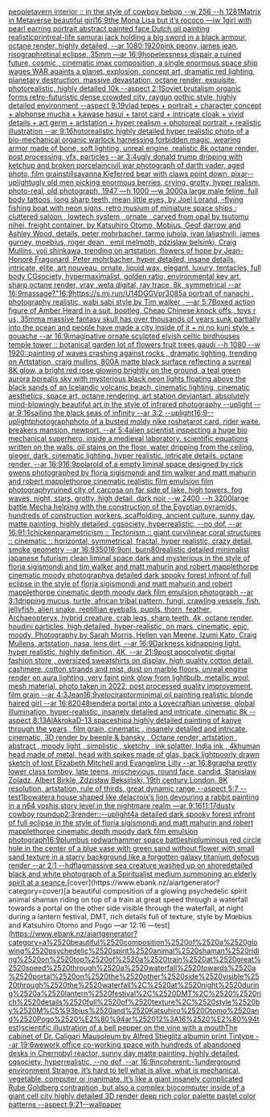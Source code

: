 [](https://www.ebank.nz/aiartgenerator?category=)[people](https://www.ebank.nz/aiartgenerator?category=people)[tavern interior :: in the style of cowboy bebop --w 256 --h 128](https://www.ebank.nz/aiartgenerator?category=tavern%2520interior%2520%3A%3A%2520in%2520the%2520style%2520of%2520cowboy%2520bebop%2520--w%2520256%2520--h%2520128)[1](https://www.ebank.nz/aiartgenerator?category=1)[Matrix in Metaverse beautiful girl](https://www.ebank.nz/aiartgenerator?category=Matrix%2520in%2520Metaverse%2520beautiful%2520girl)[16:9](https://www.ebank.nz/aiartgenerator?category=16%3A9)[the Mona Lisa but it’s rococo —iw 1](https://www.ebank.nz/aiartgenerator?category=the%2520Mona%2520Lisa%2520but%2520it%E2%80%99s%2520rococo%2520%E2%80%94iw%25201)[girl with pearl earring portrait abstract painted face Dutch oil painting realistic](https://www.ebank.nz/aiartgenerator?category=girl%2520with%2520pearl%2520earring%2520portrait%2520abstract%2520painted%2520face%2520Dutch%2520oil%2520painting%2520realistic)[print](https://www.ebank.nz/aiartgenerator?category=print)[real-life samurai jack holding a big sword in a black armour, octane render, highly detailed, --ar 1080:1920](https://www.ebank.nz/aiartgenerator?category=real-life%2520samurai%2520jack%2520holding%2520a%2520big%2520sword%2520in%2520a%2520black%2520armour%2C%2520octane%2520render%2C%2520highly%2520detailed%2C%2520--ar%25201080%3A1920)[pink peony, james jean, risograph](https://www.ebank.nz/aiartgenerator?category=pink%2520peony%2C%2520james%2520jean%2C%2520risograph)[retinal eclipse, 35mm —ar 16:9](https://www.ebank.nz/aiartgenerator?category=retinal%2520eclipse%2C%252035mm%2520%E2%80%94ar%252016%3A9)[hopelessness dispair a ruined future, cosmic , cinematic imax composition, a single enormous space ship wages WAR againts a planet, explosion,  concept art, dramatic red lighting, planetary destruction, massive devastation, octane render, exquisite, photorealistic, highly detailed 10k --aspect 2:1](https://www.ebank.nz/aiartgenerator?category=hopelessness%2520dispair%2520a%2520ruined%2520future%2C%2520cosmic%2520%2C%2520cinematic%2520imax%2520composition%2C%2520a%2520single%2520enormous%2520space%2520ship%2520wages%2520WAR%2520againts%2520a%2520planet%2C%2520explosion%2C%2520%2520concept%2520art%2C%2520dramatic%2520red%2520lighting%2C%2520planetary%2520destruction%2C%2520massive%2520devastation%2C%2520octane%2520render%2C%2520exquisite%2C%2520photorealistic%2C%2520highly%2520detailed%252010k%2520--aspect%25202%3A1)[Soviet brutalism organic forms retro-futuristic dense crowded city, raygun gothic style, highly detailed environment --aspect 9:19](https://www.ebank.nz/aiartgenerator?category=Soviet%2520brutalism%2520organic%2520forms%2520retro-futuristic%2520dense%2520crowded%2520city%2C%2520raygun%2520gothic%2520style%2C%2520highly%2520detailed%2520environment%2520--aspect%25209%3A19)[vlad tepes + portrait + character concept + alphonse mucha + kawase hasui + tarot card + intricate cloak + vivid details + art germ + artstation + hyper realism + photoreal portrait + realistic illustration --ar 9:16](https://www.ebank.nz/aiartgenerator?category=vlad%2520tepes%2520%2B%2520portrait%2520%2B%2520character%2520concept%2520%2B%2520alphonse%2520mucha%2520%2B%2520kawase%2520hasui%2520%2B%2520tarot%2520card%2520%2B%2520intricate%2520cloak%2520%2B%2520vivid%2520details%2520%2B%2520art%2520germ%2520%2B%2520artstation%2520%2B%2520hyper%2520realism%2520%2B%2520photoreal%2520portrait%2520%2B%2520realistic%2520illustration%2520--ar%25209%3A16)[hotorealistic highly detailed hyper realistic photo of a bio-mechanical organic warlock harnessing forbidden magic, wearing armor made of bone, soft lighting, unreal engine, realistic 8k octane render, post processing, vfx, particles --ar 3:4](https://www.ebank.nz/aiartgenerator?category=hotorealistic%2520highly%2520detailed%2520hyper%2520realistic%2520photo%2520of%2520a%2520bio-mechanical%2520organic%2520warlock%2520harnessing%2520forbidden%2520magic%2C%2520wearing%2520armor%2520made%2520of%2520bone%2C%2520soft%2520lighting%2C%2520unreal%2520engine%2C%2520realistic%25208k%2520octane%2520render%2C%2520post%2520processing%2C%2520vfx%2C%2520particles%2520--ar%25203%3A4)[ugly donald trump dripping with ketchup and broken porcelain](https://www.ebank.nz/aiartgenerator?category=ugly%2520donald%2520trump%2520dripping%2520with%2520ketchup%2520and%2520broken%2520porcelain)[](https://www.ebank.nz/aiartgenerator?category=)[civil war photograph of darth vader, aged photo, film grain](https://www.ebank.nz/aiartgenerator?category=civil%2520war%2520photograph%2520of%2520darth%2520vader%2C%2520aged%2520photo%2C%2520film%2520grain)[still](https://www.ebank.nz/aiartgenerator?category=still)[savanna Kiefer](https://www.ebank.nz/aiartgenerator?category=savanna%2520Kiefer)[red bear with claws point down, pixar](https://www.ebank.nz/aiartgenerator?category=red%2520bear%2520with%2520claws%2520point%2520down%2C%2520pixar)[--uplight](https://www.ebank.nz/aiartgenerator?category=--uplight)[ugly old men picking enormous berries, crying, grotty, hyper realism, photo-real, old photograph, 1947 —h 1000 —w 3000](https://www.ebank.nz/aiartgenerator?category=ugly%2520old%2520men%2520picking%2520enormous%2520berries%2C%2520crying%2C%2520grotty%2C%2520hyper%2520realism%2C%2520photo-real%2C%2520old%2520photograph%2C%25201947%2520%E2%80%94h%25201000%2520%E2%80%94w%25203000)[a large male feline, full body tattoos, long sharp teeth, mean little eyes, by Joel  Lorand, -](https://www.ebank.nz/aiartgenerator?category=a%2520large%2520male%2520feline%2C%2520full%2520body%2520tattoos%2C%2520long%2520sharp%2520teeth%2C%2520mean%2520little%2520eyes%2C%2520by%2520Joel%2520%2520Lorand%2C%2520-)[flying fishing boat with neon signs, retro musium of miniature space ships : cluttered saloon , lowtech system , ornate , carved from opal by tsutomu nihei, freight container, by Katsuhiro Otomo, Mobius, Geof darrow and Ashley Wood, details, peter mohrbacher, tarmo juhola, ivan laliashvili, james gurney, moebius, roger dean , emil melmoth, zdzislaw belsinki, Craig Mullins, yoji shinkawa, trending on artstation, flowers of hope by Jean-Honoré Fragonard, Peter mohrbacher, hyper detailed, insane details, intricate, elite, art nouveau, ornate, liquid wax, elegant, luxury, tentacles, full body CGsociety, hypermaximalist, golden ratio, environmental key art, sharp octane render, vray ,weta digital, ray trace, 8k, symmetrical --ar 16:9](https://www.ebank.nz/aiartgenerator?category=flying%2520fishing%2520boat%2520with%2520neon%2520signs%2C%2520retro%2520musium%2520of%2520miniature%2520space%2520ships%2520%3A%2520cluttered%2520saloon%2520%2C%2520lowtech%2520system%2520%2C%2520ornate%2520%2C%2520carved%2520from%2520opal%2520by%2520tsutomu%2520nihei%2C%2520freight%2520container%2C%2520by%2520Katsuhiro%2520Otomo%2C%2520Mobius%2C%2520Geof%2520darrow%2520and%2520Ashley%2520Wood%2C%2520details%2C%2520peter%2520mohrbacher%2C%2520tarmo%2520juhola%2C%2520ivan%2520laliashvili%2C%2520james%2520gurney%2C%2520moebius%2C%2520roger%2520dean%2520%2C%2520emil%2520melmoth%2C%2520zdzislaw%2520belsinki%2C%2520Craig%2520Mullins%2C%2520yoji%2520shinkawa%2C%2520trending%2520on%2520artstation%2C%2520flowers%2520of%2520hope%2520by%2520Jean-Honor%C3%A9%2520Fragonard%2C%2520Peter%2520mohrbacher%2C%2520hyper%2520detailed%2C%2520insane%2520details%2C%2520intricate%2C%2520elite%2C%2520art%2520nouveau%2C%2520ornate%2C%2520liquid%2520wax%2C%2520elegant%2C%2520luxury%2C%2520tentacles%2C%2520full%2520body%2520CGsociety%2C%2520hypermaximalist%2C%2520golden%2520ratio%2C%2520environmental%2520key%2520art%2C%2520sharp%2520octane%2520render%2C%2520vray%2520%2Cweta%2520digital%2C%2520ray%2520trace%2C%25208k%2C%2520symmetrical%2520--ar%252016%3A9)[massage?"](https://www.ebank.nz/aiartgenerator?category=massage%3F%22)[16:9](https://www.ebank.nz/aiartgenerator?category=16%3A9)[<https://s.mj.run/U14DGGVpr30>](https://www.ebank.nz/aiartgenerator?category=%3Chttps%3A//s.mj.run/U14DGGVpr30%3E)[85](https://www.ebank.nz/aiartgenerator?category=85)[a portrait of nanachi , photography realistic, wabi sabi style,by Tim walker , —ar 5:7](https://www.ebank.nz/aiartgenerator?category=a%2520portrait%2520of%2520nanachi%2520%2C%2520photography%2520realistic%2C%2520wabi%2520sabi%2520style%2Cby%2520Tim%2520walker%2520%2C%2520%E2%80%94ar%25205%3A7)[Boxed action figure of Amber Heard in a suit, bootleg, Cheap Chinese knock offs,, toys r us, 35mm](https://www.ebank.nz/aiartgenerator?category=Boxed%2520action%2520figure%2520of%2520Amber%2520Heard%2520in%2520a%2520suit%2C%2520bootleg%2C%2520Cheap%2520Chinese%2520knock%2520offs%2C%2C%2520toys%2520r%2520us%2C%252035mm)[a massive fantasy skull has over thousands of years sunk partially into the ocean and people have made a city inside of it + ni no kuni style + gouache --ar 16:9](https://www.ebank.nz/aiartgenerator?category=a%2520massive%2520fantasy%2520skull%2520has%2520over%2520thousands%2520of%2520years%2520sunk%2520partially%2520into%2520the%2520ocean%2520and%2520people%2520have%2520made%2520a%2520city%2520inside%2520of%2520it%2520%2B%2520ni%2520no%2520kuni%2520style%2520%2B%2520gouache%2520--ar%252016%3A9)[imaginative ornate sculpted elvish celtic birdhouses temple tower :: botanical garden lot of flowers fruit trees gaudi --h 1080 --w 1920](https://www.ebank.nz/aiartgenerator?category=imaginative%2520ornate%2520sculpted%2520elvish%2520celtic%2520birdhouses%2520temple%2520tower%2520%3A%3A%2520botanical%2520garden%2520lot%2520of%2520flowers%2520fruit%2520trees%2520gaudi%2520--h%25201080%2520--w%25201920)[::](https://www.ebank.nz/aiartgenerator?category=%3A%3A)[painting of waves crashing against rocks , dramatic lighting,  trending on Artstation, craig mullins, 800](https://www.ebank.nz/aiartgenerator?category=painting%2520of%2520waves%2520crashing%2520against%2520rocks%2520%2C%2520dramatic%2520lighting%2C%2520%2520trending%2520on%2520Artstation%2C%2520craig%2520mullins%2C%2520800)[A matte black surface reflecting a surreal 8K glow, a bright red rose glowing brightly on the ground, a teal green aurora borealis sky with mysterious black neon lights floating above the black sands of an Icelandic volcanic beach, cinematic lighting, cinematic aesthetics, space art, octane rendering, art station deviantart, absolutely mind-blowingly beautiful art in the style of infrared photography --uplight --ar 9:16](https://www.ebank.nz/aiartgenerator?category=A%2520matte%2520black%2520surface%2520reflecting%2520a%2520surreal%25208K%2520glow%2C%2520a%2520bright%2520red%2520rose%2520glowing%2520brightly%2520on%2520the%2520ground%2C%2520a%2520teal%2520green%2520aurora%2520borealis%2520sky%2520with%2520mysterious%2520black%2520neon%2520lights%2520floating%2520above%2520the%2520black%2520sands%2520of%2520an%2520Icelandic%2520volcanic%2520beach%2C%2520cinematic%2520lighting%2C%2520cinematic%2520aesthetics%2C%2520space%2520art%2C%2520octane%2520rendering%2C%2520art%2520station%2520deviantart%2C%2520absolutely%2520mind-blowingly%2520beautiful%2520art%2520in%2520the%2520style%2520of%2520infrared%2520photography%2520--uplight%2520--ar%25209%3A16)[sailing the black seas of infinity --ar 3:2 --uplight](https://www.ebank.nz/aiartgenerator?category=sailing%2520the%2520black%2520seas%2520of%2520infinity%2520--ar%25203%3A2%2520--uplight)[16:9](https://www.ebank.nz/aiartgenerator?category=16%3A9)[--uplight](https://www.ebank.nz/aiartgenerator?category=--uplight)[photograph](https://www.ebank.nz/aiartgenerator?category=photograph)[photo of a busted moldy nike roshe](https://www.ebank.nz/aiartgenerator?category=photo%2520of%2520a%2520busted%2520moldy%2520nike%2520roshe)[tarot card, rider waite. breakers mansion, newport. --ar 5:4](https://www.ebank.nz/aiartgenerator?category=tarot%2520card%2C%2520rider%2520waite.%2520breakers%2520mansion%2C%2520newport.%2520--ar%25205%3A4)[alien scientist inspecting a huge bio mechanical superhero, inside a medieval laboratory. scientific equations written on the walls. oil stains on the floor. water dripping from the ceiling. gieger. dark. cinematic lighting. hyper realistic. intricate details. octane render. --ar 16:9](https://www.ebank.nz/aiartgenerator?category=alien%2520scientist%2520inspecting%2520a%2520huge%2520bio%2520mechanical%2520superhero%2C%2520inside%2520a%2520medieval%2520laboratory.%2520scientific%2520equations%2520written%2520on%2520the%2520walls.%2520oil%2520stains%2520on%2520the%2520floor.%2520water%2520dripping%2520from%2520the%2520ceiling.%2520gieger.%2520dark.%2520cinematic%2520lighting.%2520hyper%2520realistic.%2520intricate%2520details.%2520octane%2520render.%2520--ar%252016%3A9)[16:9](https://www.ebank.nz/aiartgenerator?category=16%3A9)[polaroid of a empty liminal space designed by rick owens photographed by floria sigismondi and tim walker  and matt mahurin and robert mapplethorpe cinematic realistic film emulsion film photography](https://www.ebank.nz/aiartgenerator?category=polaroid%2520of%2520a%2520empty%2520liminal%2520space%2520designed%2520by%2520rick%2520owens%2520photographed%2520by%2520floria%2520sigismondi%2520and%2520tim%2520walker%2520%2520and%2520matt%2520mahurin%2520and%2520robert%2520mapplethorpe%2520cinematic%2520realistic%2520film%2520emulsion%2520film%2520photography)[ruined city of carcosa on far side of lake, high towers, fog waves, night, stars, grotty, high detail, dark noir --w 2400 --h 3200](https://www.ebank.nz/aiartgenerator?category=ruined%2520city%2520of%2520carcosa%2520on%2520far%2520side%2520of%2520lake%2C%2520high%2520towers%2C%2520fog%2520waves%2C%2520night%2C%2520stars%2C%2520grotty%2C%2520high%2520detail%2C%2520dark%2520noir%2520--w%25202400%2520--h%25203200)[large battle Mecha helping with the construction of the Egyptian pyramids, hundreds of construction workers, scaffolding, ancient culture, sunny day, matte painting, highly detailed, cgsociety, hyperrealistic, --no dof, --ar 16:9](https://www.ebank.nz/aiartgenerator?category=large%2520battle%2520Mecha%2520helping%2520with%2520the%2520construction%2520of%2520the%2520Egyptian%2520pyramids%2C%2520hundreds%2520of%2520construction%2520workers%2C%2520scaffolding%2C%2520ancient%2520culture%2C%2520sunny%2520day%2C%2520matte%2520painting%2C%2520highly%2520detailed%2C%2520cgsociety%2C%2520hyperrealistic%2C%2520--no%2520dof%2C%2520--ar%252016%3A9)[1:1](https://www.ebank.nz/aiartgenerator?category=1%3A1)[chicken](https://www.ebank.nz/aiartgenerator?category=chicken)[parametricism :: Tectonism :: giant curvilinear coral structures :: cinematic :: horizontal, symmetrical, fractal, hyper realistic, crazy detail, smoke geometry --ar 16:9](https://www.ebank.nz/aiartgenerator?category=parametricism%2520%3A%3A%2520Tectonism%2520%3A%3A%2520giant%2520curvilinear%2520coral%2520structures%2520%3A%3A%2520cinematic%2520%3A%3A%2520horizontal%2C%2520symmetrical%2C%2520fractal%2C%2520hyper%2520realistic%2C%2520crazy%2520detail%2C%2520smoke%2520geometry%2520--ar%252016%3A9)[350](https://www.ebank.nz/aiartgenerator?category=350)[16:9](https://www.ebank.nz/aiartgenerator?category=16%3A9)[oni, burn](https://www.ebank.nz/aiartgenerator?category=oni%2C%2520burn)[80](https://www.ebank.nz/aiartgenerator?category=80)[realistic detailed minimalist japanese futurism clean liminal space dark and mysterious in the style of floria sigismondi and tim walker and matt mahurin and robert mapplethorpe cinematic moody photography](https://www.ebank.nz/aiartgenerator?category=realistic%2520detailed%2520minimalist%2520japanese%2520futurism%2520clean%2520liminal%2520space%2520dark%2520and%2520mysterious%2520in%2520the%2520style%2520of%2520floria%2520sigismondi%2520and%2520tim%2520walker%2520and%2520matt%2520mahurin%2520and%2520robert%2520mapplethorpe%2520cinematic%2520moody%2520photography)[a detailed dark spooky forest infront of full eclipse in the style of floria sigismondi and matt mahurin and robert mapplethorpe cinematic depth moody dark film emulsion photograph --ar 3:1](https://www.ebank.nz/aiartgenerator?category=a%2520detailed%2520dark%2520spooky%2520forest%2520infront%2520of%2520full%2520eclipse%2520in%2520the%2520style%2520of%2520floria%2520sigismondi%2520and%2520matt%2520mahurin%2520and%2520robert%2520mapplethorpe%2520cinematic%2520depth%2520moody%2520dark%2520film%2520emulsion%2520photograph%2520--ar%25203%3A1)[dripping mucus, turtle, african tribal pattern, fungi, crawling vessels, fish, jellyfish, alien snake, reptillian eyeballs, pupils, thorn, feather, Archaeopteryx, hybrid creature, crab legs, sharp teeth, 4k, octane render, houdini particles, high detailed, hyper-realistic, on mars, cinematic, epic, moody, Photography by Sarah Morris, Hellen van Meene, Izumi Kato, Craig Mullens, artstation, nasa, lens dirt, --ar 16:9](https://www.ebank.nz/aiartgenerator?category=dripping%2520mucus%2C%2520turtle%2C%2520african%2520tribal%2520pattern%2C%2520fungi%2C%2520crawling%2520vessels%2C%2520fish%2C%2520jellyfish%2C%2520alien%2520snake%2C%2520reptillian%2520eyeballs%2C%2520pupils%2C%2520thorn%2C%2520feather%2C%2520Archaeopteryx%2C%2520hybrid%2520creature%2C%2520crab%2520legs%2C%2520sharp%2520teeth%2C%25204k%2C%2520octane%2520render%2C%2520houdini%2520particles%2C%2520high%2520detailed%2C%2520hyper-realistic%2C%2520on%2520mars%2C%2520cinematic%2C%2520epic%2C%2520moody%2C%2520Photography%2520by%2520Sarah%2520Morris%2C%2520Hellen%2520van%2520Meene%2C%2520Izumi%2520Kato%2C%2520Craig%2520Mullens%2C%2520artstation%2C%2520nasa%2C%2520lens%2520dirt%2C%2520--ar%252016%3A9)[Darkness kidnapping light, hyper realistic, highly definition, 4K, --ar 21:9](https://www.ebank.nz/aiartgenerator?category=Darkness%2520kidnapping%2520light%2C%2520hyper%2520realistic%2C%2520highly%2520definition%2C%25204K%2C%2520--ar%252021%3A9)[post apocolyptic digital fashion store , oversized sweatshirts on display, high quality cotton detail, cashmere, cotton strands and mist, dust on marble floors, unreal engine render on aura lighting, very faint pink glow from lightbulb, metallic wool, mesh material, photo taken in 2022, post processed quality improvement, film grain --ar 4:3](https://www.ebank.nz/aiartgenerator?category=post%2520apocolyptic%2520digital%2520fashion%2520store%2520%2C%2520oversized%2520sweatshirts%2520on%2520display%2C%2520high%2520quality%2520cotton%2520detail%2C%2520cashmere%2C%2520cotton%2520strands%2520and%2520mist%2C%2520dust%2520on%2520marble%2520floors%2C%2520unreal%2520engine%2520render%2520on%2520aura%2520lighting%2C%2520very%2520faint%2520pink%2520glow%2520from%2520lightbulb%2C%2520metallic%2520wool%2C%2520mesh%2520material%2C%2520photo%2520taken%2520in%25202022%2C%2520post%2520processed%2520quality%2520improvement%2C%2520film%2520grain%2520--ar%25204%3A3)[Jean](https://www.ebank.nz/aiartgenerator?category=Jean)[16:9](https://www.ebank.nz/aiartgenerator?category=16%3A9)[velociraptor](https://www.ebank.nz/aiartgenerator?category=velociraptor)[minimal oil painting realistic blonde haired girl --ar 16:8](https://www.ebank.nz/aiartgenerator?category=minimal%2520oil%2520painting%2520realistic%2520blonde%2520haired%2520girl%2520--ar%252016%3A8)[2048](https://www.ebank.nz/aiartgenerator?category=2048)[render](https://www.ebank.nz/aiartgenerator?category=render)[a portal into a Lovecraftian universe, global illumination, hyper-realistic, insanely detailed and intricate, cinematic 8k --aspect 8:13](https://www.ebank.nz/aiartgenerator?category=a%2520portal%2520into%2520a%2520Lovecraftian%2520universe%2C%2520global%2520illumination%2C%2520hyper-realistic%2C%2520insanely%2520detailed%2520and%2520intricate%2C%2520cinematic%25208k%2520--aspect%25208%3A13)[AlAkroka](https://www.ebank.nz/aiartgenerator?category=AlAkroka)[D-13 spaceship](https://www.ebank.nz/aiartgenerator?category=D-13%2520spaceship)[a highly detailed painting of kanye through the years , film grain, cinematic , insanely detailed and intricate, cinematic, 3D render by beeple & bansky  , Octane render, artstation , abstract , moody light , simplistic , sketchy , ink splatter, India ink , 4k](https://www.ebank.nz/aiartgenerator?category=a%2520highly%2520detailed%2520painting%2520of%2520kanye%2520through%2520the%2520years%2520%2C%2520film%2520grain%2C%2520cinematic%2520%2C%2520insanely%2520detailed%2520and%2520intricate%2C%2520cinematic%2C%25203D%2520render%2520by%2520beeple%2520%26%2520bansky%2520%2520%2C%2520Octane%2520render%2C%2520artstation%2520%2C%2520abstract%2520%2C%2520moody%2520light%2520%2C%2520simplistic%2520%2C%2520sketchy%2520%2C%2520ink%2520splatter%2C%2520India%2520ink%2520%2C%25204k)[human head made of metal, head with spikes made of glas, back light](https://www.ebank.nz/aiartgenerator?category=human%2520head%2520made%2520of%2520metal%2C%2520head%2520with%2520spikes%2520made%2520of%2520glas%2C%2520back%2520light)[poorly drawn sketch of lost Elizabeth Mitchell and Evangeline Lilly --ar 16:8](https://www.ebank.nz/aiartgenerator?category=poorly%2520drawn%2520sketch%2520of%2520lost%2520Elizabeth%2520Mitchell%2520and%2520Evangeline%2520Lilly%2520--ar%252016%3A8)[graph](https://www.ebank.nz/aiartgenerator?category=graph)[a pretty lower class tomboy, late teens, mischevious, round face, candid, Stanislaw Zoladz, Albert Birkle, Zdzisław Beksiński, 19th century London, 8K resolution, artstation, rule of thirds, great dynamic range --aspect 5:7 --test](https://www.ebank.nz/aiartgenerator?category=a%2520pretty%2520lower%2520class%2520tomboy%2C%2520late%2520teens%2C%2520mischevious%2C%2520round%2520face%2C%2520candid%2C%2520Stanislaw%2520Zoladz%2C%2520Albert%2520Birkle%2C%2520Zdzis%C5%82aw%2520Beksi%C5%84ski%2C%252019th%2520century%2520London%2C%25208K%2520resolution%2C%2520artstation%2C%2520rule%2520of%2520thirds%2C%2520great%2520dynamic%2520range%2520--aspect%25205%3A7%2520--test)[1](https://www.ebank.nz/aiartgenerator?category=1)[bowater](https://www.ebank.nz/aiartgenerator?category=bowater)[a house shaped like delacroix’s lion devouring a rabbit painting in a n64 yoshis story level in the nightmare realm —ar 9:16](https://www.ebank.nz/aiartgenerator?category=a%2520house%2520shaped%2520like%2520delacroix%E2%80%99s%2520lion%2520devouring%2520a%2520rabbit%2520painting%2520in%2520a%2520n64%2520yoshis%2520story%2520level%2520in%2520the%2520nightmare%2520realm%2520%E2%80%94ar%25209%3A16)[11:17](https://www.ebank.nz/aiartgenerator?category=11%3A17)[dusty cowboy roundup](https://www.ebank.nz/aiartgenerator?category=dusty%2520cowboy%2520roundup)[2:3](https://www.ebank.nz/aiartgenerator?category=2%3A3)[render::](https://www.ebank.nz/aiartgenerator?category=render%3A%3A)[--uplight](https://www.ebank.nz/aiartgenerator?category=--uplight)[4](https://www.ebank.nz/aiartgenerator?category=4)[a detailed dark spooky forest infront of full eclipse in the style of floria sigismondi and matt mahurin and robert mapplethorpe cinematic depth moody dark film emulsion photograph](https://www.ebank.nz/aiartgenerator?category=a%2520detailed%2520dark%2520spooky%2520forest%2520infront%2520of%2520full%2520eclipse%2520in%2520the%2520style%2520of%2520floria%2520sigismondi%2520and%2520matt%2520mahurin%2520and%2520robert%2520mapplethorpe%2520cinematic%2520depth%2520moody%2520dark%2520film%2520emulsion%2520photograph)[16:9](https://www.ebank.nz/aiartgenerator?category=16%3A9)[plumbus rod](https://www.ebank.nz/aiartgenerator?category=plumbus%2520rod)[warhammer space battleship](https://www.ebank.nz/aiartgenerator?category=warhammer%2520space%2520battleship)[luminous red circle hole in the center of a blue vase with green sand without flower with small sand texture in a starry background like a forgotten galaxy titanium defocus render --ar 2:1 --hd](https://www.ebank.nz/aiartgenerator?category=luminous%2520red%2520circle%2520hole%2520in%2520the%2520center%2520of%2520a%2520blue%2520vase%2520with%2520green%2520sand%2520without%2520flower%2520with%2520small%2520sand%2520texture%2520in%2520a%2520starry%2520background%2520like%2520a%2520forgotten%2520galaxy%2520titanium%2520defocus%2520render%2520--ar%25202%3A1%2520--hd)[flag](https://www.ebank.nz/aiartgenerator?category=flag)[massive sea creature washed up on shore](https://www.ebank.nz/aiartgenerator?category=massive%2520sea%2520creature%2520washed%2520up%2520on%2520shore)[detailed black and white photograph of a Spiritualist medium summoning an elderly spirit at a seance.](https://www.ebank.nz/aiartgenerator?category=detailed%2520black%2520and%2520white%2520photograph%2520of%2520a%2520Spiritualist%2520medium%2520summoning%2520an%2520elderly%2520spirit%2520at%2520a%2520seance.)[cover](https://www.ebank.nz/aiartgenerator?category=cover)[a beautiful composition of a glowing psychedelic spirit animal shaman riding on top of a train at great speed through a waterfall towards a portal on the other side visible through the waterfall, at night during a lantern festival, DMT,  rich details full of texture, style by Mœbius and Katsuhiro Otomo and Pogo —ar 12:16 —test](https://www.ebank.nz/aiartgenerator?category=a%2520beautiful%2520composition%2520of%2520a%2520glowing%2520psychedelic%2520spirit%2520animal%2520shaman%2520riding%2520on%2520top%2520of%2520a%2520train%2520at%2520great%2520speed%2520through%2520a%2520waterfall%2520towards%2520a%2520portal%2520on%2520the%2520other%2520side%2520visible%2520through%2520the%2520waterfall%2C%2520at%2520night%2520during%2520a%2520lantern%2520festival%2C%2520DMT%2C%2520%2520rich%2520details%2520full%2520of%2520texture%2C%2520style%2520by%2520M%C5%93bius%2520and%2520Katsuhiro%2520Otomo%2520and%2520Pogo%2520%E2%80%94ar%252012%3A16%2520%E2%80%94test)[scientific illustration of a bell pepper on the vine with a mouth](https://www.ebank.nz/aiartgenerator?category=scientific%2520illustration%2520of%2520a%2520bell%2520pepper%2520on%2520the%2520vine%2520with%2520a%2520mouth)[The cabinet of Dr. Caligari Mausoleum by Alfred Stieglitz albumin print Tintype --ar 19:6](https://www.ebank.nz/aiartgenerator?category=The%2520cabinet%2520of%2520Dr.%2520Caligari%2520Mausoleum%2520by%2520Alfred%2520Stieglitz%2520albumin%2520print%2520Tintype%2520--ar%252019%3A6)[](https://www.ebank.nz/aiartgenerator?category=)[wework office co-working space with hundreds of abandoned desks in Chernobyl reactor, sunny day matte painting, highly detailed, cgsociety, hyperrealistic, --no dof, --ar 16:9](https://www.ebank.nz/aiartgenerator?category=wework%2520office%2520co-working%2520space%2520with%2520hundreds%2520of%2520abandoned%2520desks%2520in%2520Chernobyl%2520reactor%2C%2520sunny%2520day%2520matte%2520painting%2C%2520highly%2520detailed%2C%2520cgsociety%2C%2520hyperrealistic%2C%2520--no%2520dof%2C%2520--ar%252016%3A9)[incoherent:-1](https://www.ebank.nz/aiartgenerator?category=incoherent%3A-1)[underground   environment  Strange,  it’s hard to tell what is alive, what is mechanical, vegetable, computer or inanimate. It’s like a giant insanely complicated Rube Goldberg contraption, but also a complex biocomputer inside of a giant cell city highly detailed 3D render deep rich color palette pastel color patterns --aspect 9:21](https://www.ebank.nz/aiartgenerator?category=underground%2520%2520%2520environment%2520%2520Strange%2C%2520%2520it%E2%80%99s%2520hard%2520to%2520tell%2520what%2520is%2520alive%2C%2520what%2520is%2520mechanical%2C%2520vegetable%2C%2520computer%2520or%2520inanimate.%2520It%E2%80%99s%2520like%2520a%2520giant%2520insanely%2520complicated%2520Rube%2520Goldberg%2520contraption%2C%2520but%2520also%2520a%2520complex%2520biocomputer%2520inside%2520of%2520a%2520giant%2520cell%2520city%2520highly%2520detailed%25203D%2520render%2520deep%2520rich%2520color%2520palette%2520pastel%2520color%2520patterns%2520--aspect%25209%3A21)[--wallpaper](https://www.ebank.nz/aiartgenerator?category=--wallpaper)